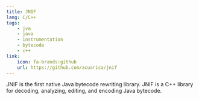 ```yaml
---
title: JNIF
lang: C/C++
tags:
    - jvm
    - java
    - instrumentation
    - bytecode
    - c++
link:
    icon: fa-brands:github
    url: https://github.com/acuarica/jnif
---
```


JNIF is the first native Java bytecode rewriting library.
JNIF is a C++ library for decoding, analyzing, editing, and encoding Java bytecode.
